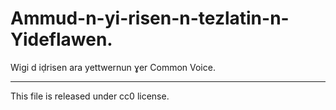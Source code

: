 # Ammud-n-yi-risen-n-tezlatin-n-Yideflawen.
Wigi d iḍrisen ara yettwernun ɣer Common Voice.
___________________________
This file is released under cc0 license.
